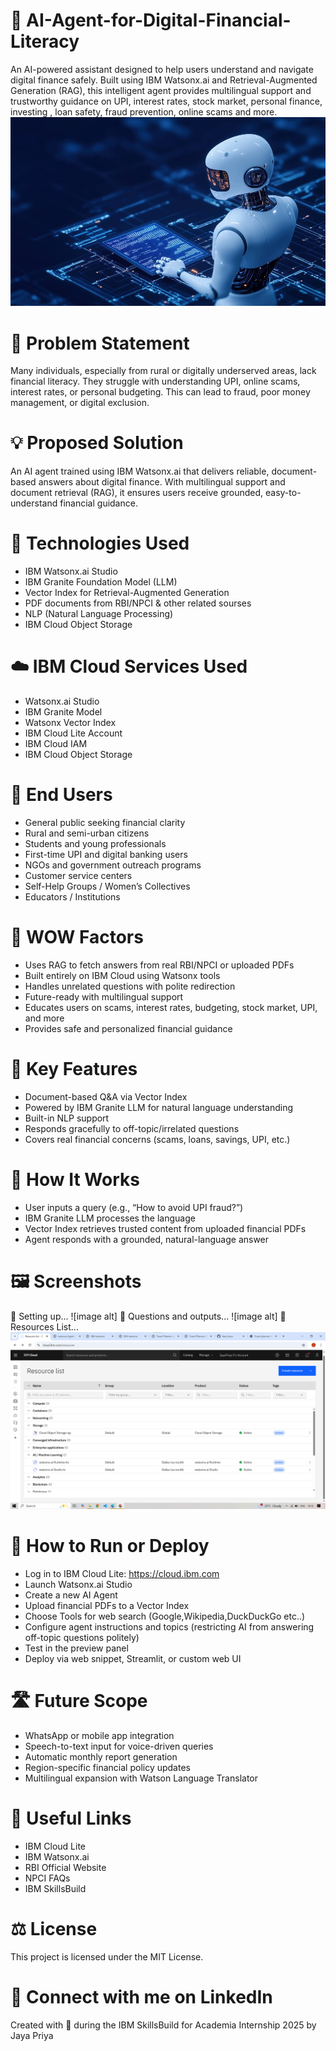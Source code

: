 # 💬 AI-Agent-for-Digital-Financial-Literacy
An AI-powered assistant designed to help users understand and navigate digital finance safely. Built using IBM Watsonx.ai and Retrieval-Augmented Generation (RAG), this intelligent agent provides multilingual support and trustworthy guidance on UPI, interest rates, stock market, personal finance, investing , loan safety, fraud prevention, online scams and more.
![image alt](https://github.com/JayaPriya66/AI-Agent-for-Digital-Financial-Literacy/blob/ef0007fb03e4df56429bc9aa0414004c8064084c/WhatsApp%20Image%202025-08-09%20at%209.55.31%20AM.jpeg)

# 🧩 Problem Statement
Many individuals, especially from rural or digitally underserved areas, lack financial literacy. They struggle with understanding UPI, online scams, interest rates, or personal budgeting. This can lead to fraud, poor money management, or digital exclusion.

# 💡 Proposed Solution
An AI agent trained using IBM Watsonx.ai that delivers reliable, document-based answers about digital finance. With multilingual support and document retrieval (RAG), it ensures users receive grounded, easy-to-understand financial guidance.

# 🧠 Technologies Used
* IBM Watsonx.ai Studio
* IBM Granite Foundation Model (LLM)
* Vector Index for Retrieval-Augmented Generation
* PDF documents from RBI/NPCI & other related sourses
* NLP (Natural Language Processing)
* IBM Cloud Object Storage

# ☁️ IBM Cloud Services Used
* Watsonx.ai Studio
* IBM Granite Model
* Watsonx Vector Index
* IBM Cloud Lite Account
* IBM Cloud IAM
* IBM Cloud Object Storage

# 👥 End Users
* General public seeking financial clarity
* Rural and semi-urban citizens
* Students and young professionals
* First-time UPI and digital banking users
* NGOs and government outreach programs
* Customer service centers
* Self-Help Groups / Women’s Collectives
* Educators / Institutions

# 🌟 WOW Factors
* Uses RAG to fetch answers from real RBI/NPCI or uploaded PDFs
* Built entirely on IBM Cloud using Watsonx tools
* Handles unrelated questions with polite redirection
* Future-ready with multilingual support
* Educates users on scams, interest rates, budgeting, stock market, UPI, and more
* Provides safe and personalized financial guidance

# 🧪 Key Features
* Document-based Q&A via Vector Index
* Powered by IBM Granite LLM for natural language understanding
* Built-in NLP support
* Responds gracefully to off-topic/irrelated questions
* Covers real financial concerns (scams, loans, savings, UPI, etc.)

# 🚀 How It Works
* User inputs a query (e.g., “How to avoid UPI fraud?”)
* IBM Granite LLM processes the language
* Vector Index retrieves trusted content from uploaded financial PDFs
* Agent responds with a grounded, natural-language answer

# 🖼 Screenshots
🔹 Setting up...
![image alt]
🔹 Questions and outputs...
![image alt]
🔹 Resources List...
![image alt](https://github.com/JayaPriya66/AI-Agent-for-Digital-Financial-Literacy/blob/035394867a8f9bfcbec7100bb3fc753785f489fa/Resource%20list.png)

# 📌 How to Run or Deploy
* Log in to IBM Cloud Lite: https://cloud.ibm.com
* Launch Watsonx.ai Studio
* Create a new AI Agent
* Upload financial PDFs to a Vector Index
* Choose Tools for web search (Google,Wikipedia,DuckDuckGo etc..)
* Configure agent instructions and topics (restricting AI from answering off-topic questions politely)
* Test in the preview panel
* Deploy via web snippet, Streamlit, or custom web UI

# 🛣️ Future Scope
* WhatsApp or mobile app integration
* Speech-to-text input for voice-driven queries
* Automatic monthly report generation
* Region-specific financial policy updates
* Multilingual expansion with Watson Language Translator

# 🔗 Useful Links
* IBM Cloud Lite
* IBM Watsonx.ai
* RBI Official Website
* NPCI FAQs
* IBM SkillsBuild

# ⚖️ License
This project is licensed under the MIT License.

# 🔗 Connect with me on LinkedIn


Created with 💙 during the IBM SkillsBuild for Academia Internship 2025 by Jaya Priya
